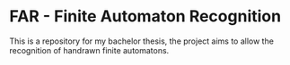 # FAR - Finite Automaton Recognition
This is a repository for my bachelor thesis, the project aims to allow the recognition of handrawn finite automatons.

